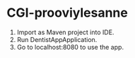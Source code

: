 # CGI-prooviylesanne

1. Import as Maven project into IDE.
2. Run DentistAppApplication.
3. Go to localhost:8080 to use the app.
